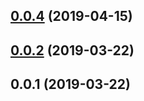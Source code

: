 ## [0.0.4](https://github.com/cheminfo/cv-spectrum/compare/v0.0.3...v0.0.4) (2019-04-15)



## [0.0.2](https://github.com/cheminfo/ir-spectrum/compare/v0.0.1...v0.0.2) (2019-03-22)



## 0.0.1 (2019-03-22)



